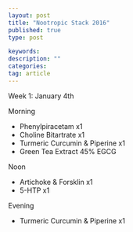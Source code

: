 ```yaml
---
layout: post
title: "Nootropic Stack 2016"
published: true
type: post

keywords:
description: ""
categories:
tag: article
---
```


Week 1: January 4th

Morning

- Phenylpiracetam x1
- Choline Bitartrate x1 
- Turmeric Curcumin & Piperine x1
- Green Tea Extract 45% EGCG

Noon 

- Artichoke & Forsklin x1
- 5-HTP x1 

Evening

- Turmeric Curcumin & Piperine x1
